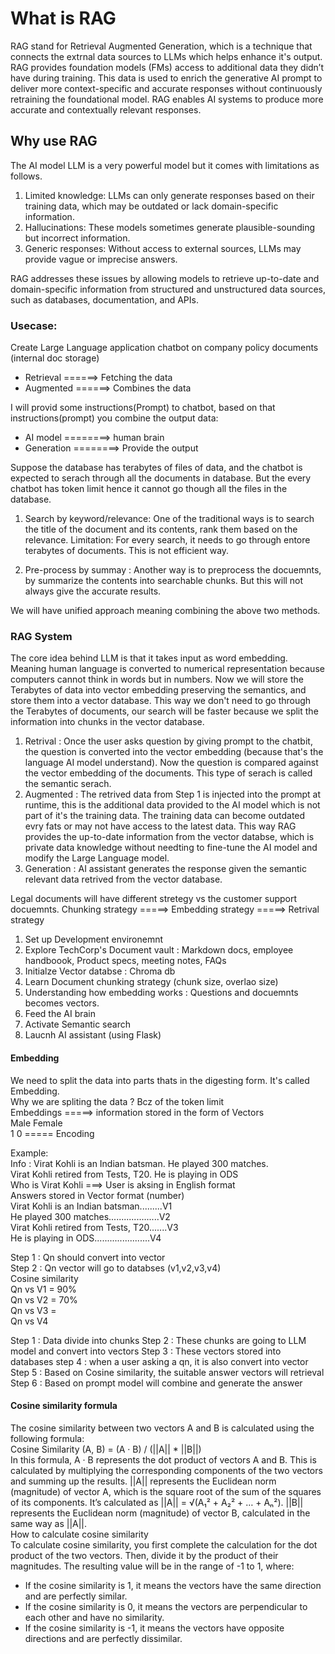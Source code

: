 # What is RAG

RAG stand for Retrieval Augmented Generation, which is a technique that connects the extrnal data sources to LLMs which helps enhance it's output. RAG provides foundation models (FMs) access to additional data they didn’t have during training. This data is used to enrich the generative AI prompt to deliver more context-specific and accurate responses without continuously retraining the foundational model. RAG enables AI systems to produce more accurate and contextually relevant responses.

## Why use RAG

The AI model LLM is a very powerful model but it comes with limitations as follows. 

1. Limited knowledge: LLMs can only generate responses based on their training data, which may be outdated or lack domain-specific information.
2. Hallucinations: These models sometimes generate plausible-sounding but incorrect information.
3. Generic responses: Without access to external sources, LLMs may provide vague or imprecise answers.

RAG addresses these issues by allowing models to retrieve up-to-date and domain-specific information from structured and unstructured data sources, such as databases, documentation, and APIs.

### Usecase:
Create Large Language application chatbot on company policy documents (internal doc storage)

- Retrieval ======> Fetching the data
- Augmented ======> Combines the data

I will provid some instructions(Prompt) to chatbot, based on that instructions(prompt) you combine the output data: 
- AI model ========> human brain
- Generation ========> Provide the output

Suppose the database has terabytes of files of data, and the chatbot is expected to serach through all the documents in database. But the every chatbot has token limit hence it cannot go though all the files in the database.  
1. Search by keyword/relevance: One of the traditional ways is to search the title of the document and its contents, rank them based on the relevance. 
Limitation:
For every search, it needs to go through entore terabytes of documents. This is not efficient way.

2. Pre-process by summay : Another way is to preprocess the docuemnts, by summarize the contents into searchable chunks. But this will not always give the accurate results.

We will have unified approach meaning combining the above two methods.

### RAG System

The core idea behind LLM is that it takes input as word embedding. Meaning human language is converted to numerical representation because computers cannot think in words but in numbers. 
Now we will store the Terabytes of data into vector embedding preserving the semantics, and store them into a vector database. This way we don't need to go through the Terabytes of documents, our search will be faster because we split the information into chunks in the vector database.
1. Retrival : Once the user asks question by giving prompt to the chatbit, the question is converted into the vector embedding (because that's the language AI model understand). Now the question is compared against the vector embedding of the documents. This type of serach is called the semantic serach. 
2. Augmented : The retrived data from Step 1 is injected into the prompt at runtime, this is the additional data provided to the AI model which is not part of it's the training data. The training data can become outdated evry fats or may not have access to the latest data. This way RAG provides the up-to-date information from the vector databse, which is private data knowledge without needting to fine-tune the AI model and modify the Large Language model. 
3. Generation : AI assistant generates the response given the semantic relevant data retrived from the vector database.

Legal documents will have different stretegy vs the customer support docuemnts. 
Chunking strategy =====> Embedding strategy =====> Retrival strategy

1. Set up Development environemnt
2. Explore TechCorp's Document vault : Markdown docs, employee handboook, Product specs, meeting notes, FAQs
3. Initialze Vector databse : Chroma db
4. Learn Document chunking strategy (chunk size, overlao size)
5. Understanding how embedding works : Questions and docuemnts becomes vectors.
6. Feed the AI brain
7. Activate Semantic search
8. Laucnh AI assistant (using Flask)

#### Embedding 

We need to split the data into parts thats in the digesting form. It's called Embedding.<br>
Why we are spliting the data ? Bcz of the token limit<br>
Embeddings =====> information stored in the form of Vectors<br>
Male Female<br>
 1     0   ===== Encoding<br>

Example: <br>
Info : Virat Kohli is an Indian batsman. He played 300 matches. <br>
Virat Kohli retired from Tests, T20. He is playing in ODS<br>
Who is Virat Kohli ===> User is aksing in English format<br>
Answers stored in Vector format (number)<br>
Virat Kohli is an Indian batsman.........V1 <br>
He played 300 matches....................V2<br>
Virat Kohli retired from Tests, T20.......V3 <br>
He is playing in ODS......................V4<br>

Step 1 : Qn should convert into vector<br>
Step 2 : Qn vector will go to databses (v1,v2,v3,v4)<br>
         Cosine similarity<br>
         Qn  vs  V1    =   90%<br>
         Qn  vs  V2    =   70%<br>
         Qn  vs  V3    =   <br>
         Qn  vs  V4<br>


Step 1 : Data divide into chunks
Step 2 : These chunks are going to LLM model and convert into vectors
Step 3 : These vectors stored into databases
step 4 : when a user asking a qn, it is also convert into vector
Step 5 : Based on Cosine similarity, the suitable answer vectors will retrieval
Step 6 : Based on prompt model will combine and generate the answer

#### Cosine similarity formula
The cosine similarity between two vectors A and B is calculated using the following formula:<br>
Cosine Similarity (A, B) = (A · B) / (||A|| * ||B||)<br>
In this formula, A · B represents the dot product of vectors A and B. This is calculated by multiplying the corresponding components of the two vectors and summing up the results. ||A|| represents the Euclidean norm (magnitude) of vector A, which is the square root of the sum of the squares of its components. It’s calculated as ||A|| = √(A₁² + A₂² + … + Aₙ²). ||B|| represents the Euclidean norm (magnitude) of vector B, calculated in the same way as ||A||.<br>
How to calculate cosine similarity<br>
To calculate cosine similarity, you first complete the calculation for the dot product of the two vectors. Then, divide it by the product of their magnitudes. The resulting value will be in the range of -1 to 1, where:<br>
- If the cosine similarity is 1, it means the vectors have the same direction and are perfectly similar.<br>
- If the cosine similarity is 0, it means the vectors are perpendicular to each other and have no similarity.<br>
- If the cosine similarity is -1, it means the vectors have opposite directions and are perfectly dissimilar.<br>

